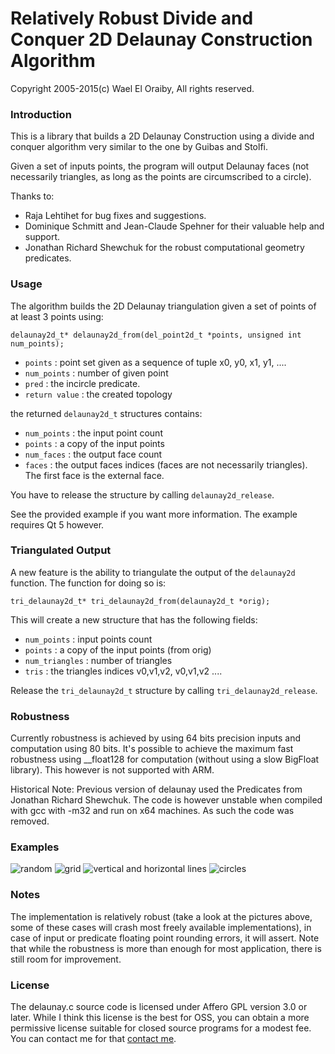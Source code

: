 # Relatively Robust Divide and Conquer 2D Delaunay Construction Algorithm

Copyright 2005-2015(c) Wael El Oraiby, All rights reserved. 

### Introduction

This is a library that builds a 2D Delaunay Construction using a divide and conquer algorithm very similar to the one by Guibas and Stolfi.

Given a set of inputs points, the program will output Delaunay faces (not necessarily triangles, as long as the points are circumscribed to a circle).

Thanks to:

* Raja Lehtihet for bug fixes and suggestions.
* Dominique Schmitt and Jean-Claude Spehner for their valuable help and support.
* Jonathan Richard Shewchuk for the robust computational geometry predicates.

### Usage

The algorithm builds the 2D Delaunay triangulation given a set of points of at least
3 points using:

    delaunay2d_t* delaunay2d_from(del_point2d_t *points, unsigned int num_points);

- `points`	: point set given as a sequence of tuple x0, y0, x1, y1, ....
- `num_points`	: number of given point
- `pred`		: the incircle predicate.
- `return value`	: the created topology

the returned `delaunay2d_t` structures contains:
- `num_points`	: the input point count
- `points`	: a copy of the input points
- `num_faces`	: the output face count
- `faces`	: the output faces indices (faces are not necessarily triangles). The first face is the external face.

You have to release the structure by calling `delaunay2d_release`.

See the provided example if you want more information. The example requires Qt 5 however.

### Triangulated Output
A new feature is the ability to triangulate the output of the `delaunay2d` function. The function for doing so is:

    tri_delaunay2d_t* tri_delaunay2d_from(delaunay2d_t *orig);
    
This will create a new structure that has the following fields:

- `num_points`   : input points count
- `points`  : a copy of the input points (from orig)
- `num_triangles`   : number of triangles
- `tris`    : the triangles indices v0,v1,v2, v0,v1,v2 ....

Release the `tri_delaunay2d_t` structure by calling `tri_delaunay2d_release`.
 
### Robustness
Currently robustness is achieved by using 64 bits precision inputs and computation using 80 bits. It's possible to achieve the maximum fast robustness using __float128 for computation (without using a slow BigFloat library). This however is not supported with ARM.

Historical Note: Previous version of delaunay used the Predicates from Jonathan Richard Shewchuk. The code is however unstable when compiled with gcc with -m32 and run on x64 machines. As such the code was removed.

### Examples
![random](https://github.com/eloraiby/delaunay/raw/master/images/random.png)
![grid](https://github.com/eloraiby/delaunay/raw/master/images/grid.png)
![vertical and horizontal lines](https://github.com/eloraiby/delaunay/raw/master/images/vertical_horizontal.png)
![circles](https://github.com/eloraiby/delaunay/raw/master/images/circles.png)

### Notes

The implementation is relatively robust (take a look at the pictures above, some of these cases will crash most freely available implementations), in case of input or predicate floating point rounding errors, it will assert. Note that while the robustness is more than enough for most application, there is still room for improvement.

### License

The delaunay.c source code is licensed under Affero GPL version 3.0 or later. While I think this license is the best for OSS, you can obtain a more permissive license suitable for closed source programs for a modest fee. You can contact me for that [contact me](https://github.com/eloraiby/eloraiby.github.com/raw/master/email.svg).



